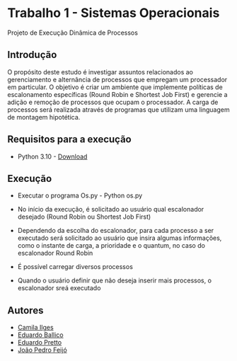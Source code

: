 # Trabalho 1 - Sistemas Operacionais
Projeto de Execução Dinâmica de Processos


## Introdução

O propósito deste estudo é investigar assuntos relacionados ao gerenciamento e alternância de processos que empregam um processador em particular. O objetivo é criar um ambiente que implemente políticas de escalonamento específicas (Round Robin e Shortest Job First) e gerencie a adição e remoção de processos que ocupam o processador. A carga de processos será realizada através de programas que utilizam uma linguagem de montagem hipotética.

## Requisitos para a execução

- Python 3.10 - [Download](https://www.python.org/downloads/release/python-31010/)

## Execução

- Executar o programa Os.py - Python os.py

- No início da execução, é solicitado ao usuário qual escalonador desejado (Round Robin ou Shortest Job First)

- Dependendo da escolha do escalonador, para cada processo a ser executado será solicitado ao usuário que insira algumas informações, como o instante de carga, a prioridade e o quantum, no caso do escalonador Round Robin

- É possível carregar diversos processos

- Quando o usuário definir que não deseja inserir mais processos, o escalonador sreá executado
 
## Autores

- [Camila Ilges](https://www.github.com/camilailges)
- [Eduardo Ballico](https://www.github.com/EduardoBallico)
- [Eduardo Pretto](https://www.github.com/DuduPretto)
- [João Pedro Feijó](https://www.github.com/jpfeijo)
